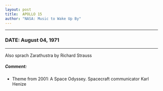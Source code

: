 ```yaml
---
layout: post
title:  APOLLO 15
author: "NASA: Music to Wake Up By"
---
```


----
### DATE: August 04, 1971
----
Also sprach Zarathustra by Richard Strauss

##### Comment:
* Theme from 2001: A Space Odyssey. Spacecraft communicator Karl Henize
